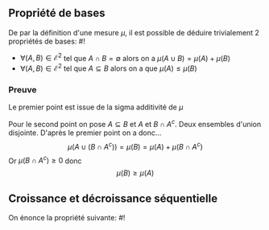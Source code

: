 ## Propriété de bases
De par la définition d'une mesure $\mu$, il est possible de déduire trivialement 2 propriétés de bases: #!

- $\forall (A,B) \in \mathcal E^2$ tel que $A \cap B = \emptyset$ alors on a $\mu (A \cup B) = \mu(A) + \mu(B)$
- $\forall (A,B) \in \mathcal E^2$ tel que $A \subseteq B$ alors on a que $\mu(A) \leq \mu(B)$

### Preuve
Le premier point est issue de la sigma additivité de $\mu$

Pour le second point on pose $A \subseteq B$ et $A$ et $B \cap A^c$. Deux ensembles d'union disjointe.
D'après le premier point on a donc...
$$\mu(A \cup (B \cap A^c)) = \mu(B) = \mu(A) + \mu(B \cap A^c)$$
Or $\mu(B \cap A^c) \geq 0$ donc $$\mu(B) \geq \mu(A)$$
$$\tag*{$\blacksquare$}$$
## Croissance et décroissance séquentielle
On énonce la propriété suivante: #!


